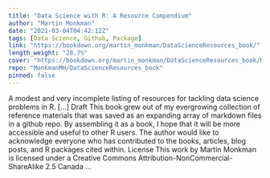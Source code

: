 ```yaml
---
title: "Data Science with R: A Resource Compendium"
author: "Martin Monkman"
date: "2021-03-04T04:42:12Z"
tags: [Data Science, Github, Package]
link: "https://bookdown.org/martin_monkman/DataScienceResources_book/"
length_weight: "28.7%"
cover: "https://bookdown.org/martin_monkman/DataScienceResources_book/Moralia_in_Job_MS_dragonslayer.jpg"
repo: "MonkmanMH/DataScienceResources_book"
pinned: false
---
```


A modest and very incomplete listing of resources for tackling data science problems in R. [...] Draft This book grew out of my evergrowing collection of reference materials that was saved as an expanding array of markdown files in a github repo. By assembling it as a book, I hope that it will be more accessible and useful to other R users. The author would like to acknowledge everyone who has contributed to the books, articles, blog posts, and R packages cited within. License This work by Martin Monkman is licensed under a Creative Commons Attribution-NonCommercial-ShareAlike 2.5 Canada ...
